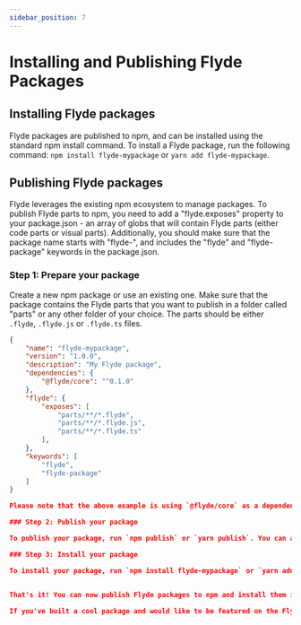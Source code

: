 ```yaml
---
sidebar_position: 7
---
```


# Installing and Publishing Flyde Packages

## Installing Flyde packages
Flyde packages are published to npm, and can be installed using the standard npm install command. To install a Flyde package, run the following command: `npm install flyde-mypackage` or `yarn add flyde-mypackage`.

## Publishing Flyde packages

Flyde leverages the existing npm ecosystem to manage packages. To publish Flyde parts to npm, you need to add a "flyde.exposes" property to your package.json - an array of globs that will contain Flyde parts (either code parts or visual parts). Additionally, you should make sure that the package name starts with "flyde-", and includes the "flyde" and "flyde-package" keywords in the package.json.

### Step 1: Prepare your package

Create a new npm package or use an existing one. Make sure that the package contains the Flyde parts that you want to publish in a folder called "parts" or any other folder of your choice. The parts should be either `.flyde`, `.flyde.js` or `.flyde.ts` files.

```json
{
    "name": "flyde-mypackage",
    "version": "1.0.0",
    "description": "My Flyde package",
    "dependencies": {
        "@flyde/core": "^0.1.0"
    },
    "flyde": {
        "exposes": [
            "parts/**/*.flyde",
            "parts/**/*.flyde.js",
            "parts/**/*.flyde.ts"
        ],
    },
    "keywords": [
        "flyde",
        "flyde-package"
    ]
}

Please note that the above example is using `@flyde/core` as a dependency, this is mandatory for all Flyde packages, but you can add other dependencies as you see fit.

### Step 2: Publish your package

To publish your package, run `npm publish` or `yarn publish`. You can also use the `--dry-run` flag to test your package before publishing it.

### Step 3: Install your package

To install your package, run `npm install flyde-mypackage` or `yarn add flyde-mypackage`. You can now use the parts in your Flyde projects.


That's it! You can now publish Flyde packages to npm and install them in your Flyde projects.

If you've built a cool package and would like to be featured on the Flyde website, please let us know [here](https://discord.gg/Bm9CAhM5tU).


